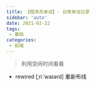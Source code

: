 ```yaml
---
title: 【程序员单词】- 日常单词记录
sidebar: 'auto'
date: 2021-02-22
tags:
 - 基础
categories:
 - 前端
---
```


> 利用空闲时间看看
<!-- more -->

- rewired  [ˌriːˈwaɪərd] 重新布线
